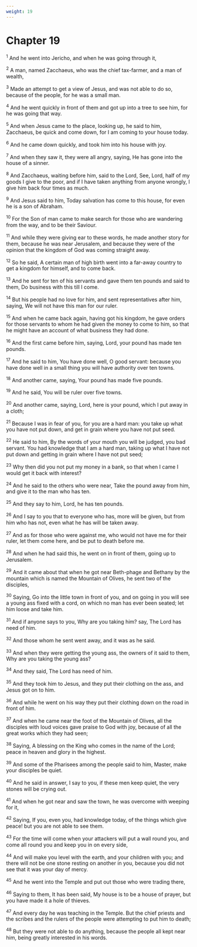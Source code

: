 ```yaml
---
weight: 19
---
```


# Chapter 19

<sup>1</sup> And he went into Jericho, and when he was going through it, 

<sup>2</sup> A man, named Zacchaeus, who was the chief tax-farmer, and a man of wealth, 

<sup>3</sup> Made an attempt to get a view of Jesus, and was not able to do so, because of the people, for he was a small man. 

<sup>4</sup> And he went quickly in front of them and got up into a tree to see him, for he was going that way. 

<sup>5</sup> And when Jesus came to the place, looking up, he said to him, Zacchaeus, be quick and come down, for I am coming to your house today. 

<sup>6</sup> And he came down quickly, and took him into his house with joy. 

<sup>7</sup> And when they saw it, they were all angry, saying, He has gone into the house of a sinner. 

<sup>8</sup> And Zacchaeus, waiting before him, said to the Lord, See, Lord, half of my goods I give to the poor, and if I have taken anything from anyone wrongly, I give him back four times as much. 

<sup>9</sup> And Jesus said to him, Today salvation has come to this house, for even he is a son of Abraham. 

<sup>10</sup> For the Son of man came to make search for those who are wandering from the way, and to be their Saviour. 

<sup>11</sup> And while they were giving ear to these words, he made another story for them, because he was near Jerusalem, and because they were of the opinion that the kingdom of God was coming straight away. 

<sup>12</sup> So he said, A certain man of high birth went into a far-away country to get a kingdom for himself, and to come back. 

<sup>13</sup> And he sent for ten of his servants and gave them ten pounds and said to them, Do business with this till I come. 

<sup>14</sup> But his people had no love for him, and sent representatives after him, saying, We will not have this man for our ruler. 

<sup>15</sup> And when he came back again, having got his kingdom, he gave orders for those servants to whom he had given the money to come to him, so that he might have an account of what business they had done. 

<sup>16</sup> And the first came before him, saying, Lord, your pound has made ten pounds. 

<sup>17</sup> And he said to him, You have done well, O good servant: because you have done well in a small thing you will have authority over ten towns. 

<sup>18</sup> And another came, saying, Your pound has made five pounds. 

<sup>19</sup> And he said, You will be ruler over five towns. 

<sup>20</sup> And another came, saying, Lord, here is your pound, which I put away in a cloth; 

<sup>21</sup> Because I was in fear of you, for you are a hard man: you take up what you have not put down, and get in grain where you have not put seed. 

<sup>22</sup> He said to him, By the words of your mouth you will be judged, you bad servant. You had knowledge that I am a hard man, taking up what I have not put down and getting in grain where I have not put seed; 

<sup>23</sup> Why then did you not put my money in a bank, so that when I came I would get it back with interest? 

<sup>24</sup> And he said to the others who were near, Take the pound away from him, and give it to the man who has ten. 

<sup>25</sup> And they say to him, Lord, he has ten pounds. 

<sup>26</sup> And I say to you that to everyone who has, more will be given, but from him who has not, even what he has will be taken away. 

<sup>27</sup> And as for those who were against me, who would not have me for their ruler, let them come here, and be put to death before me. 

<sup>28</sup> And when he had said this, he went on in front of them, going up to Jerusalem. 

<sup>29</sup> And it came about that when he got near Beth-phage and Bethany by the mountain which is named the Mountain of Olives, he sent two of the disciples, 

<sup>30</sup> Saying, Go into the little town in front of you, and on going in you will see a young ass fixed with a cord, on which no man has ever been seated; let him loose and take him. 

<sup>31</sup> And if anyone says to you, Why are you taking him? say, The Lord has need of him. 

<sup>32</sup> And those whom he sent went away, and it was as he said. 

<sup>33</sup> And when they were getting the young ass, the owners of it said to them, Why are you taking the young ass? 

<sup>34</sup> And they said, The Lord has need of him. 

<sup>35</sup> And they took him to Jesus, and they put their clothing on the ass, and Jesus got on to him. 

<sup>36</sup> And while he went on his way they put their clothing down on the road in front of him. 

<sup>37</sup> And when he came near the foot of the Mountain of Olives, all the disciples with loud voices gave praise to God with joy, because of all the great works which they had seen; 

<sup>38</sup> Saying, A blessing on the King who comes in the name of the Lord; peace in heaven and glory in the highest. 

<sup>39</sup> And some of the Pharisees among the people said to him, Master, make your disciples be quiet. 

<sup>40</sup> And he said in answer, I say to you, if these men keep quiet, the very stones will be crying out. 

<sup>41</sup> And when he got near and saw the town, he was overcome with weeping for it, 

<sup>42</sup> Saying, If you, even you, had knowledge today, of the things which give peace! but you are not able to see them. 

<sup>43</sup> For the time will come when your attackers will put a wall round you, and come all round you and keep you in on every side, 

<sup>44</sup> And will make you level with the earth, and your children with you; and there will not be one stone resting on another in you, because you did not see that it was your day of mercy. 

<sup>45</sup> And he went into the Temple and put out those who were trading there, 

<sup>46</sup> Saying to them, It has been said, My house is to be a house of prayer, but you have made it a hole of thieves. 

<sup>47</sup> And every day he was teaching in the Temple. But the chief priests and the scribes and the rulers of the people were attempting to put him to death; 

<sup>48</sup> But they were not able to do anything, because the people all kept near him, being greatly interested in his words. 


